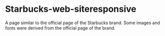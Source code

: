 # Starbucks-web-siteresponsive
A page similar to the official page of the Starbucks brand. Some images and fonts were derived from the official page of the brand.
